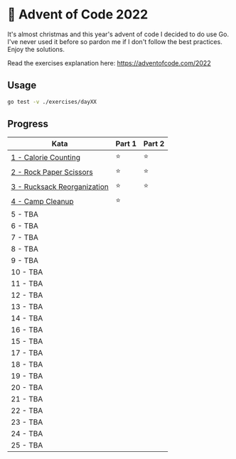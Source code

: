 # 🎄 Advent of Code 2022

It's almost christmas and this year's advent of code I decided to do use Go. I've never used it before so pardon me if I don't follow the best practices. Enjoy the solutions.

Read the exercises explanation here: https://adventofcode.com/2022

## Usage

```bash
go test -v ./exercises/dayXX
```

## Progress

| Kata                                                    | Part 1 | Part 2 |
| ------------------------------------------------------- | ------ | ------ |
| [1 - Calorie Counting](exercises/day01/day01.go)        | ⭐️      | ⭐️      |
| [2 - Rock Paper Scissors](exercises/day02/day02.go)     | ⭐️      | ⭐️      |
| [3 - Rucksack Reorganization](exercises/day03/day03.go) | ⭐️      | ⭐️      |
| [4 - Camp Cleanup](exercises/day04/day04.go)            | ⭐️      |        |
| 5 - TBA                                                 |        |        |
| 6 - TBA                                                 |        |        |
| 7 - TBA                                                 |        |        |
| 8 - TBA                                                 |        |        |
| 9 - TBA                                                 |        |        |
| 10 - TBA                                                |        |        |
| 11 - TBA                                                |        |        |
| 12 - TBA                                                |        |        |
| 13 - TBA                                                |        |        |
| 14 - TBA                                                |        |        |
| 16 - TBA                                                |        |        |
| 15 - TBA                                                |        |        |
| 17 - TBA                                                |        |        |
| 18 - TBA                                                |        |        |
| 19 - TBA                                                |        |        |
| 20 - TBA                                                |        |        |
| 21 - TBA                                                |        |        |
| 22 - TBA                                                |        |        |
| 23 - TBA                                                |        |        |
| 24 - TBA                                                |        |        |
| 25 - TBA                                                |        |        |
